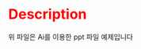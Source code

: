 <span style="color:red">Description</span>
=====================================================================
위 파일은 Ai를 이용한 ppt 파일 예제입니다
